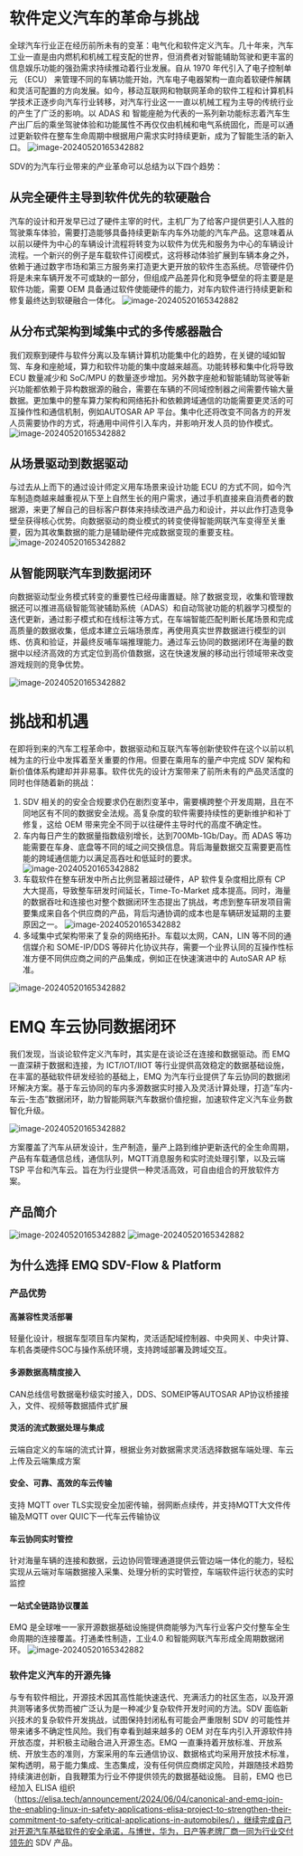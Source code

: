 # 软件定义汽车的革命与挑战
 全球汽车行业正在经历前所未有的变革：电气化和软件定义汽车。几十年来，汽车工业一直是由内燃机和机械工程支配的世界，但消费者对智能辅助驾驶和更丰富的信息娱乐功能的强劲需求持续推动着行业发展。自从 1970 年代引入了电子控制单元 （ECU） 来管理不同的车辆功能开始，汽车电子电器架构一直向着软硬件解耦和灵活可配置的方向发展。如今，移动互联网和物联网革命的软件工程和计算机科学技术正逐步向汽车行业转移，对汽车行业这一一直以机械工程为主导的传统行业的产生了广泛的影响。以 ADAS 和 智能座舱为代表的一系列新功能标志着汽车生产出厂后的乘坐驾驶体验和功能属性不再仅仅由机械和电气系统固化，而是可以通过更新软件在整车生命周期中根据用户需求实时持续更新，成为了智能生活的新入口。
![image-20240520165342882](_assets/SDV1.png)

SDV的为汽车行业带来的产业革命可以总结为以下四个趋势：

## 从完全硬件主导到软件优先的软硬融合
 汽车的设计和开发早已过了硬件主宰的时代，主机厂为了给客户提供更引人入胜的驾驶乘车体验，需要打造能够具备持续更新车内车外功能的汽车产品。这意味着从以前以硬件为中心的车辆设计流程将转变为以软件为优先和服务为中心的车辆设计流程。一个新兴的例子是车载软件订阅模式，这将移动体验扩展到车辆本身之外，依赖于通过数字市场和第三方服务来打造更大更开放的软件生态系统。尽管硬件仍将是未来车辆开发不可或缺的一部分，但组成产品差异化和竞争壁垒的将主要是是软件功能，需要 OEM 具备通过软件使能硬件的能力，对车内软件进行持续更新和修复最终达到软硬融合一体化。
![image-20240520165342882](_assets/software-first.png)

## 从分布式架构到域集中式的多传感器融合
 我们观察到硬件与软件分离以及车辆计算机功能集中化的趋势，在关键的域如智驾、车身和座舱域，算力和软件功能的集中度越来越高。功能转移和集中化将导致 ECU 数量减少和 SoC/MPU 的数量逐步增加。另外数字座舱和智能辅助驾驶等新兴功能都依赖于异构数据源的融合，需要在车辆的不同域控制器之间需要传输大量数据。更加集中的整车算力架构和网络拓扑和依赖跨域通信的功能需要更灵活的可互操作性和通信机制，例如AUTOSAR AP 平台。集中化还将改变不同各方的开发人员需要协作的方式，将通用中间件引入车内，并影响开发人员的协作模式。
 ![image-20240520165342882](_assets/ECU-SOC.png)

## 从场景驱动到数据驱动
 与过去从上而下的通过设计师定义用车场景来设计功能 ECU 的方式不同，如今汽车制造商越来越重视从下至上自然生长的用户需求，通过手机直接来自消费者的数据源，来更了解自己的目标客户群体来持续改进产品力和设计，并以此作打造竞争壁垒获得核心优势。向数据驱动的商业模式的转变使得智能网联汽车变得至关重要，因为其收集数据的能力是辅助硬件完成数据变现的重要支柱。
 ![image-20240520165342882](_assets/data-driven.png)

## 从智能网联汽车到数据闭环
 向数据驱动型业务模式转变的重要性已经毋庸置疑。除了数据变现，收集和管理数据还可以推进高级智能驾驶辅助系统（ADAS）和自动驾驶功能的机器学习模型的迭代更新，通过影子模式和在线标注等方式，在车端智能匹配判断长尾场景和完成高质量的数据收集，低成本建立云端场景库，再使用真实世界数据进行模型的训练、仿真和验证，并最终反哺车端推理能力。通过车云协同的数据闭环在海量的数据中以经济高效的方式定位到高价值数据，这在快速发展的移动出行领域带来改变游戏规则的竞争优势。

![image-20240520165342882](_assets/closed-loop2.png)


# 挑战和机遇
 在即将到来的汽车工程革命中，数据驱动和互联汽车等创新使软件在这个以前以机械为主的行业中发挥着至关重要的作用。但要在乘用车的量产中完成 SDV 架构和新价值体系构建却并非易事。软件优先的设计方案带来了前所未有的产品灵活度的同时也伴随着新的挑战：
1. SDV 相关的的安全合规要求仍在剧烈变革中，需要横跨整个开发周期，且在不同地区有不同的数据安全法规。高复杂度的软件需要持续性的更新维护和补丁修复，这给 OEM 带来完全不同于以往硬件主导时代的高度不确定性。
2. 车内每日产生的数据量指数级别增长，达到700Mb-1Gb/Day。而 ADAS 等功能需要在车身、底盘等不同的域之间交换信息。背后海量数据交互需要更高性能的跨域通信能力以满足高吞吐和低延时的要求。
![image-20240520165342882](_assets/cross-domain.png)
1. 车载软件在整车研发中所占比例显著超过硬件，AP 软件复杂度相比原有 CP 大大提高，导致整车研发时间延长，Time-To-Market 成本提高。同时，海量的数据吞吐和连接也对整个数据闭环生态提出了挑战，考虑到整车研发项目需要集成来自各个供应商的产品，背后沟通协调的成本也是车辆研发延期的主要原因之一。
![image-20240520165342882](_assets/software-complex.png)
1. 多域集中式架构带来了复杂的网络拓扑。车载以太网，CAN，LIN 等不同的通信媒介和 SOME-IP/DDS 等碎片化协议共存，需要一个业界认同的互操作性标准方便不同供应商之间的产品集成，例如正在快速演进中的 AutoSAR AP 标准。

![image-20240520165342882](_assets/autosar.png)
# EMQ 车云协同数据闭环

我们发现，当谈论软件定义汽车时，其实是在谈论泛在连接和数据驱动。而 EMQ 一直深耕于数据和连接，为 ICT/IOT/IIOT 等行业提供高效稳定的数据基础设施，在丰富的基础软件研发经验的基础上，EMQ 为汽车行业提供了车云协同的数据闭环解决方案。基于车云协同的车内多源数据实时接入及灵活计算处理，打造”车内-车云-生态”数据闭环，助力智能网联汽车数据价值挖掘，加速软件定义汽车业务数智化升级。

![image-20240520165342882](_assets/closed-loop1.png)

方案覆盖了汽车从研发设计，生产制造，量产上路到维护更新迭代的全生命周期，产品有车载通信总线，通信队列，MQTT消息服务和实时流处理引擎，以及云端 TSP 平台和汽车云。旨在为行业提供一种灵活高效，可自由组合的开放软件方案。

## 产品简介

![image-20240520165342882](_assets/EMQ-SDV.png)
![image-20240520165342882](_assets/EMQ-SDV2.png)

## 为什么选择 EMQ SDV-Flow & Platform

### 产品优势

#### 高兼容性灵活部署

轻量化设计，根据车型项目车内架构，灵活适配域控制器、中央网关、中央计算、车机各类硬件SOC与操作系统环境，支持跨域部署及跨域交互。

#### 多源数据高精度接入

CAN总线信号数据毫秒级实时接入，DDS、SOMEIP等AUTOSAR AP协议桥接接入，文件、视频等数据插件式扩展

#### 灵活的流式数据处理与集成

云端自定义的车端的流式计算，根据业务对数据需求灵活选择数据车端处理、车云上传及云端集成方案

#### 安全、可靠、高效的车云传输

支持 MQTT over TLS实现安全加密传输，弱网断点续传，并支持MQTT大文件传输及MQTT over QUIC下一代车云传输协议

#### 车云协同实时管控

针对海量车辆的连接和数据，云边协同管理通道提供云管边端一体化的能力，轻松实现从云端对车端数据接入采集、处理分析的实时管控，车端软件运行状态的实时监控

#### 一站式全链路协议覆盖
EMQ 是全球唯一一家开源数据基础设施提供商能够为汽车行业客户交付整车全生命周期的连接覆盖。打通柔性制造，工业4.0 和智能网联汽车形成全周期数据闭环。
![image-20240520165342882](_assets/all-protocol.png)

### 软件定义汽车的开源先锋

与专有软件相比，开源技术因其高性能快速迭代、充满活力的社区生态，以及开源共测等诸多优势而被广泛认为是一种减少复杂软件开发时间的方法。SDV 面临新兴技术的复杂软件开发挑战，试图保持封闭私有可能会严重限制 SDV 的可能性并带来诸多不确定性风险。我们有幸看到越来越多的 OEM 对在车内引入开源软件持开放态度，并积极主动融合进入开源生态。EMQ 一直秉持着开放标准、开放系统、开放生态的准则，方案采用的车云通信协议、数据格式均采用开放技术标准，架构透明，易于能力集成、生态集成，没有任何供应商绑定风险，并跟随技术趋势持续演进创新，自我鞭策为行业不停提供领先的数据基础设施。
目前，EMQ 也已经加入 ELISA 组织（https://elisa.tech/announcement/2024/06/04/canonical-and-emq-join-the-enabling-linux-in-safety-applications-elisa-project-to-strengthen-their-commitment-to-safety-critical-applications-in-automobiles/），继续完成自己对开源汽车基础软件的安全承诺，与博世，华为，日产等老牌厂商一同为行业交付领先的 SDV 产品。